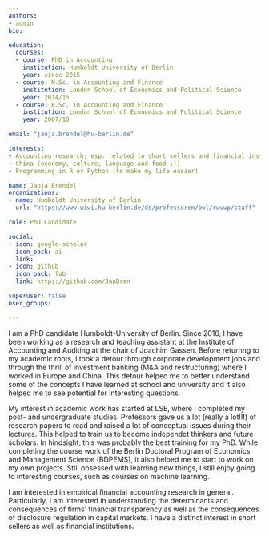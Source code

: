 ```yaml
---
authors:
- admin
bio: 

education:
  courses:
  - course: PhD in Accounting
    institution: Humboldt University of Berlin
    year: since 2015
  - course: M.Sc. in Accounting and Finance
    institution: London School of Economics and Political Science
    year: 2014/15
  - course: B.Sc. in Accounting and Finance
    institution: London School of Economics and Political Science
    year: 2007/10

email: "janja.brendel@hu-berlin.de"

interests:
- Accounting research; esp. related to short sellers and financial institutions
- China (economy, culture, language and food ;))
- Programming in R or Python (to make my life easier)

name: Janja Brendel
organizations:
- name: Humboldt University of Berlin
  url: "https://www.wiwi.hu-berlin.de/de/professuren/bwl/rwuwp/staff"

role: PhD Candidate

social:
- icon: google-scholar
  icon_pack: ai
  link: 
- icon: github
  icon_pack: fab
  link: https://github.com/JanBren

superuser: false
user_groups:

---
```


I am a PhD candidate Humboldt-University of Berlin. Since 2016, I have been working as a research and teaching assistant at the Institute of Accounting and Auditing at the chair of Joachim Gassen. Before returnng to my academic roots, I took a detour through corporate development jobs and through the thrill of investment banking (M&A and restructuring) where I worked in Europe and China. This detour helped me to better understand some of the concepts I have learned at school and university and it also helped me to see potential for interesting questions.

My interest in academic work has started at LSE, where I completed my post- and undergraduate studies. Professors gave us a lot (really  a lot!!!) of research papers to read and raised a lot of conceptual issues during their lectures. This helped to train us to become independet thinkers and future scholars. In hindsight, this was probably the best training for my PhD. While completing the course work of the Berlin Doctoral Program of Economics and Management Science (BDPEMS), it also helped me to start to work on my own projects. Still obsessed with learning new things, I still enjoy going to interesting courses, such as courses on machine learning. 

I am interested in empirical financial accounting research in general. Particularly, I am interested in understanding the determinants and consequences of firms’ financial transparency as well as the consequences of disclosure regulation in capital markets. I have a distinct interest in short sellers as well as financial institutions.
